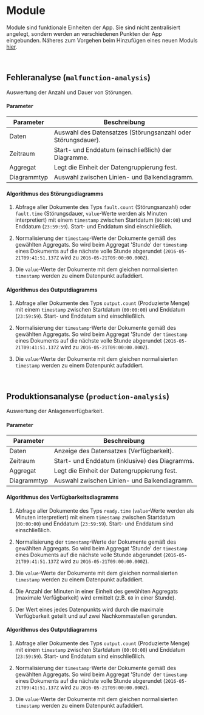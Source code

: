 # Module

Module sind funktionale Einheiten der App. Sie sind nicht zentralisiert angelegt, sondern werden an verschiedenen Punkten der App eingebunden. Näheres zum Vorgehen beim Hinzufügen eines neuen Moduls [hier](./modul-hinzufügen.md).

<br>

## Fehleranalyse (`malfunction-analysis`)

Auswertung der Anzahl und Dauer von Störungen.

#### Parameter

| Parameter | Beschreibung |
| --- | --- |
| Daten | Auswahl des Datensatzes (Störungsanzahl oder Störungsdauer). |
| Zeitraum | Start- und Enddatum (einschließlich) der Diagramme. |
| Aggregat | Legt die Einheit der Datengruppierung fest. |
| Diagrammtyp | Auswahl zwischen Linien- und Balkendiagramm. |

#### Algorithmus des Störungsdiagramms

1. Abfrage aller Dokumente des Typs `fault.count` (Störungsanzahl) oder `fault.time` (Störungsdauer, `value`-Werte werden als Minuten interpretiert) mit einem `timestamp` zwischen Startdatum (`00:00:00`) und Enddatum (`23:59:59`). Start- und Enddatum sind einschließlich.

2. Normalisierung der `timestamp`-Werte der Dokumente gemäß des gewählten Aggregats. So wird beim Aggregat 'Stunde' der `timestamp` eines Dokuments auf die nächste volle Stunde abgerundet (`2016-05-21T09:41:51.137Z` wird zu `2016-05-21T09:00:00.000Z`).

3. Die `value`-Werte der Dokumente mit dem gleichen normalisierten `timestamp` werden zu einem Datenpunkt aufaddiert.

#### Algorithmus des Outputdiagramms

1. Abfrage aller Dokumente des Typs `output.count` (Produzierte Menge) mit einem `timestamp` zwischen Startdatum (`00:00:00`) und Enddatum (`23:59:59`). Start- und Enddatum sind einschließlich.

2. Normalisierung der `timestamp`-Werte der Dokumente gemäß des gewählten Aggregats. So wird beim Aggregat 'Stunde' der `timestamp` eines Dokuments auf die nächste volle Stunde abgerundet (`2016-05-21T09:41:51.137Z` wird zu `2016-05-21T09:00:00.000Z`).

3. Die `value`-Werte der Dokumente mit dem gleichen normalisierten `timestamp` werden zu einem Datenpunkt aufaddiert.

<br>

## Produktionsanalyse (`production-analysis`)

Auswertung der Anlagenverfügbarkeit.

#### Parameter

| Parameter | Beschreibung |
| --- | --- |
| Daten | Anzeige des Datensatzes (Verfügbarkeit). |
| Zeitraum | Start- und Enddatum (inklusive) des Diagramms. |
| Aggregat | Legt die Einheit der Datengruppierung fest. |
| Diagrammtyp | Auswahl zwischen Linien- und Balkendiagramm. |

#### Algorithmus des Verfügbarkeitsdiagramms

1. Abfrage aller Dokumente des Typs `ready.time` (`value`-Werte werden als Minuten interpretiert) mit einem `timestamp` zwischen Startdatum (`00:00:00`) und Enddatum (`23:59:59`). Start- und Enddatum sind einschließlich.

2. Normalisierung der `timestamp`-Werte der Dokumente gemäß des gewählten Aggregats. So wird beim Aggregat 'Stunde' der `timestamp` eines Dokuments auf die nächste volle Stunde abgerundet (`2016-05-21T09:41:51.137Z` wird zu `2016-05-21T09:00:00.000Z`).

3. Die `value`-Werte der Dokumente mit dem gleichen normalisierten `timestamp` werden zu einem Datenpunkt aufaddiert.

4. Die Anzahl der Minuten in einer Einheit des gewählten Aggregats (maximale Verfügbarkeit) wird ermittelt (z.B. `60` in einer Stunde).

5. Der Wert eines jedes Datenpunkts wird durch die maximale Verfügbarkeit geteilt und auf zwei Nachkommastellen gerunden.

#### Algorithmus des Outputdiagramms

1. Abfrage aller Dokumente des Typs `output.count` (Produzierte Menge) mit einem `timestamp` zwischen Startdatum (`00:00:00`) und Enddatum (`23:59:59`). Start- und Enddatum sind einschließlich.

2. Normalisierung der `timestamp`-Werte der Dokumente gemäß des gewählten Aggregats. So wird beim Aggregat 'Stunde' der `timestamp` eines Dokuments auf die nächste volle Stunde abgerundet (`2016-05-21T09:41:51.137Z` wird zu `2016-05-21T09:00:00.000Z`).

3. Die `value`-Werte der Dokumente mit dem gleichen normalisierten `timestamp` werden zu einem Datenpunkt aufaddiert.
